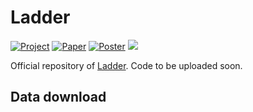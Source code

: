 # Ladder
[![Project](https://img.shields.io/badge/Project%20page-lightgreen)]()
[![Paper](https://img.shields.io/badge/Paper-9cf)](https://arxiv.org/abs/2408.07832)
[![Poster](https://img.shields.io/badge/Poster-orange)]()
![](https://visitor-badge.laobi.icu/badge?page_id=batmanlab.Ladder&right_color=%23FFA500)

Official repository of [Ladder](https://arxiv.org/abs/2408.07832). Code to be uploaded soon.


## Data download
